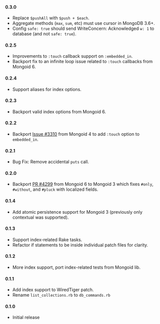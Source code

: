 
#### 0.3.0

* Replace `$pushAll` with `$push + $each`.
* Aggregate methods (`max`, `sum`, etc) must use cursor in MongoDB 3.6+.
* Config `safe: true` should send WriteConcern: Acknowledged `w: 1` to database (and not `safe: true`).

#### 0.2.5

* Improvements to `:touch` callback support on `:embedded_in`.
* Backport fix to an infinite loop issue related to `:touch` callbacks from Mongoid 6.

#### 0.2.4

* Support aliases for index options.

#### 0.2.3

* Backport valid index options from Mongoid 6.

#### 0.2.2

* Backport [Issue #3310](https://github.com/mongodb/mongoid/commit/a94c2f43573e58f973913c881ad9d11d62bf857c) from Mongoid 4 to add `:touch` option to `embedded_in`.

#### 0.2.1

* Bug Fix: Remove accidental `puts` call.

#### 0.2.0

* Backport [PR #4299](https://github.com/mongodb/mongoid/pull/4299) from Mongoid 6 to Mongoid 3 which fixes `#only`, `#without`, and `#pluck` with localized fields.

#### 0.1.4

* Add atomic persistence support for Mongoid 3 (previously only contextual was supported).

#### 0.1.3

* Support index-related Rake tasks.
* Refactor if statements to be inside individual patch files for clarity.

#### 0.1.2

* More index support, port index-related tests from Mongoid lib.

#### 0.1.1

* Add index support to WiredTiger patch.
* Rename `list_collections.rb` to `db_commands.rb`

#### 0.1.0

* Initial release
